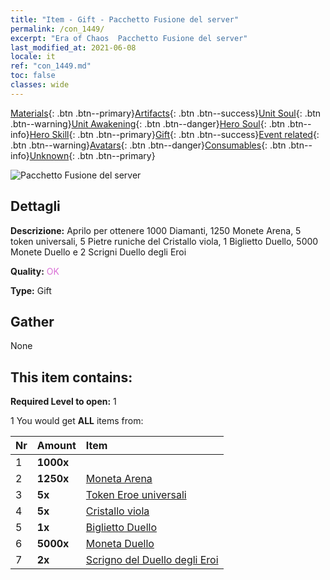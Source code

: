 ```yaml
---
title: "Item - Gift - Pacchetto Fusione del server"
permalink: /con_1449/
excerpt: "Era of Chaos  Pacchetto Fusione del server"
last_modified_at: 2021-06-08
locale: it
ref: "con_1449.md"
toc: false
classes: wide
---
```

 [Materials](/ItemsIT/){: .btn .btn--primary}[Artifacts](/ItemsIT/Artifacts/){: .btn .btn--success}[Unit Soul](/ItemsIT/UnitSoul/){: .btn .btn--warning}[Unit Awakening](/ItemsIT/UnitAwakening/){: .btn .btn--danger}[Hero Soul](/ItemsIT/HeroSoul/){: .btn .btn--info}[Hero Skill](/ItemsIT/HeroSkill/){: .btn .btn--primary}[Gift](/ItemsIT/Gift/){: .btn .btn--success}[Event related](/ItemsIT/Events/){: .btn .btn--warning}[Avatars](/ItemsIT/Avatars/){: .btn .btn--danger}[Consumables](/ItemsIT/Consumables/){: .btn .btn--info}[Unknown](/ItemsIT/Unknown/){: .btn .btn--primary}

 ![Pacchetto Fusione del server](/images/t/i_907063.png)

## Dettagli
 **Descrizione:** Aprilo per ottenere 1000 Diamanti, 1250 Monete Arena, 5 token universali, 5 Pietre runiche del Cristallo viola, 1 Biglietto Duello, 5000 Monete Duello e 2 Scrigni Duello degli Eroi

 **Quality:** <span style="color: #DA70D6">OK</span>

 **Type:** Gift

## Gather

  None

## This item contains:

 **Required Level to open:** 1

 1 You would get **ALL** items  from:

  | Nr | Amount |     Item    |
  |:---|:-------|:------------|
  | 1 |  **1000x** | <i class="fas fa-gem"/> |  | 
  | 2 |  **1250x** | [Moneta Arena](/ItemsIT/con_903/) |  | 
  | 3 |  **5x** | [Token Eroe universali](/ItemsIT/her_358/) |  | 
  | 4 |  **5x** | [Cristallo viola](/ItemsIT/con_720/) |  | 
  | 5 |  **1x** | [Biglietto Duello](/ItemsIT/con_784/) |  | 
  | 6 |  **5000x** | [Moneta Duello](/ItemsIT/con_907/) |  | 
  | 7 |  **2x** | [Scrigno del Duello degli Eroi](/ItemsIT/con_1008/) |  | 
